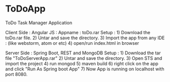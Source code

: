 # ToDoApp
ToDo Task Manager Application

Client Side : Angular JS : Appname : toDo.rar
  Setup : 
    1) Download the toDo.rar file.
    2) Untar and save the directory.
    3) Import the app from any IDE : (like webstorm, atom or etc)
    4) open/run index.html in browser
    
Server Side : Spring Boot, REST and MongoDB
  Setup :
    1) Download the tar file "ToDoServerApp.rar"
    2) Untar and save the directory.
    3) Open STS and import the project
    4) run mongod
    5) maven build
    6) right click on the app and click "Run As Spring boot App"
    7) Now App is running on localhost with port 8080.
